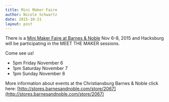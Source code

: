 ```yaml
---
title: Mini Maker Faire
author: Nicole Schwartz
date: 2015-10-21
layout: post
---
```


There is a [Mini Maker Faire at Barnes & Noble](http://www.barnesandnoble.com/h/makerfaire) Nov 6-8, 2015 and Hacksburg will be participating in the MEET THE MAKER sessions.

Come see us!
  * 5pm Friday November 6
  * 1pm Saturday November 7
  * 1pm Sunday November 8

More information about events at the Christiansburg Barnes & Noble click here: [http://stores.barnesandnoble.com/store/2067](http://stores.barnesandnoble.com/store/2067)

